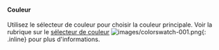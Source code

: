 #### Couleur
Utilisez le sélecteur de couleur pour choisir la couleur principale.  Voir la rubrique sur le [sélecteur de couleur](select-color.html) ![images/colorswatch-001.png](images/colorswatch-001.png){: .inline} pour plus d'informations.